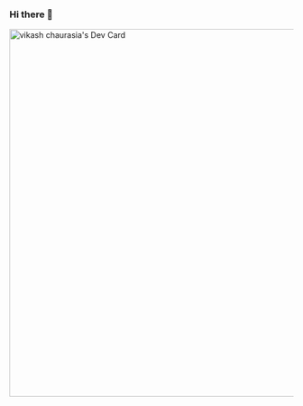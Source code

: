### Hi there 👋

<a href="https://app.daily.dev/vikashchaurasia"><img src="https://api.daily.dev/devcards/v2/BzbMqMJX3n3qnltIblbOS.png?type=wide&r=xk1" width="652" alt="vikash chaurasia's Dev Card"/></a>
<!--
**vikash-chaurasiya/vikash-chaurasiya** is a ✨ _special_ ✨ repository because its `README.md` (this file) appears on your GitHub profile.

Here are some ideas to get you started:

- 🔭 I’m currently working on ...
- 🌱 I’m currently learning ...
- 👯 I’m looking to collaborate on ...
- 🤔 I’m looking for help with ...
- 💬 Ask me about ...
- 📫 How to reach me: ...
- 😄 Pronouns: ...
- ⚡ Fun fact: ...
-->
